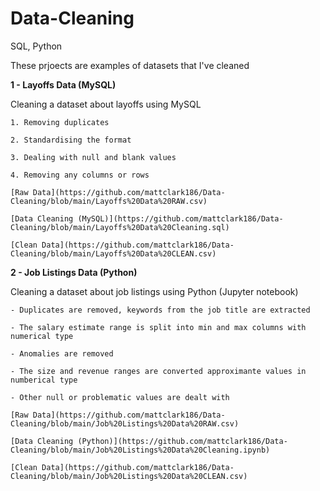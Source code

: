 # Data-Cleaning
SQL, Python

These prjoects are examples of datasets that I've cleaned

**1 - Layoffs Data (MySQL)**

Cleaning a dataset about layoffs using MySQL

    1. Removing duplicates

    2. Standardising the format

    3. Dealing with null and blank values

    4. Removing any columns or rows 

    [Raw Data](https://github.com/mattclark186/Data-Cleaning/blob/main/Layoffs%20Data%20RAW.csv)

    [Data Cleaning (MySQL)](https://github.com/mattclark186/Data-Cleaning/blob/main/Layoffs%20Data%20Cleaning.sql)

    [Clean Data](https://github.com/mattclark186/Data-Cleaning/blob/main/Layoffs%20Data%20CLEAN.csv)




**2 - Job Listings Data (Python)**

Cleaning a dataset about job listings using Python (Jupyter notebook)

    - Duplicates are removed, keywords from the job title are extracted

    - The salary estimate range is split into min and max columns with numerical type

    - Anomalies are removed

    - The size and revenue ranges are converted approximante values in numberical type

    - Other null or problematic values are dealt with

    [Raw Data](https://github.com/mattclark186/Data-Cleaning/blob/main/Job%20Listings%20Data%20RAW.csv)

    [Data Cleaning (Python)](https://github.com/mattclark186/Data-Cleaning/blob/main/Job%20Listings%20Data%20Cleaning.ipynb)

    [Clean Data](https://github.com/mattclark186/Data-Cleaning/blob/main/Job%20Listings%20Data%20CLEAN.csv)
